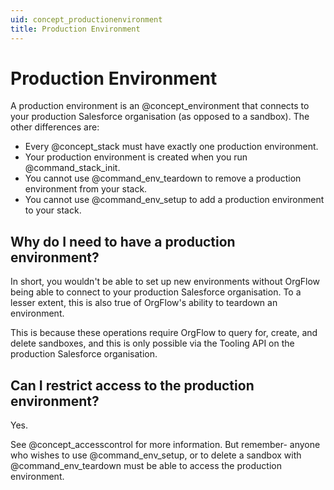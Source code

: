 ```yaml
---
uid: concept_productionenvironment
title: Production Environment
---
```


# Production Environment

A production environment is an @concept_environment that connects to your production Salesforce organisation (as opposed to a sandbox). The other differences are:

- Every @concept_stack must have exactly one production environment.
- Your production environment is created when you run @command_stack_init.
- You cannot use @command_env_teardown to remove a production environment from your stack.
- You cannot use @command_env_setup to add a production environment to your stack.

## Why do I need to have a production environment?

In short, you wouldn't be able to set up new environments without OrgFlow being able to connect to your production Salesforce organisation. To a lesser extent, this is also true of OrgFlow's ability to teardown an environment. 

This is because these operations require OrgFlow to query for, create, and delete sandboxes, and this is only possible via the Tooling API on the production Salesforce organisation.

## Can I restrict access to the production environment?

Yes.

See @concept_accesscontrol for more information. But remember- anyone who wishes to use @command_env_setup, or to delete a sandbox with @command_env_teardown must be able to access the production environment.